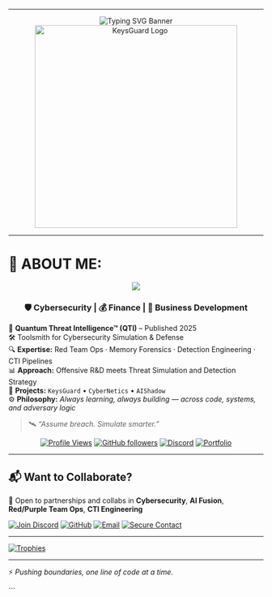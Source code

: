 
---

<div align="center">
  <img src="https://readme-typing-svg.demolab.com?font=Fira+Code&weight=800&size=30&duration=4000&pause=500&color=16F2B3&center=true&vCenter=true&multiline=true&repeat=false&width=1200&height=100&lines=Hey+there%2C+I%E2%80%99m+Keys.;Cybersecurity+Builder+%7C+Threat+Hunter+%7C+Detection+Engineer" alt="Typing SVG Banner">
</div>

<div align="center">
  <img src="https://github.com/vVv-Keys/vVv-Keys/blob/main/keysguard2png.png" width="400" alt="KeysGuard Logo"/>
</div>

---

# 🧠 ABOUT ME:

<div align="center">
  <img src="https://readme-typing-svg.demolab.com?font=Fira+Code&size=20&duration=5000&pause=200&color=5EFCD6&center=true&vCenter=true&multiline=true&repeat=true&width=1500&height=35&lines=404%20%7C%20CTI%20Fusion%20%7C%20YARA%20%7C%20Sigma%20%7C%20MITRE%20%7C%20MalDev%20%7C%20Detection%20Engineering%20%7C%20Threat%20Emulation%20%7C%20Bots%20%7C%20GhostSec+Infra" />
  
  <h3>
    🛡️ <strong>Cybersecurity</strong> | 💰 <strong>Finance</strong> | 💼 <strong>Business Development</strong>
  </h3>
</div>

🔬 **Quantum Threat Intelligence™ (QTI)** – Published 2025  
🛠️ Toolsmith for Cybersecurity Simulation & Defense  
🔍 **Expertise:** Red Team Ops · Memory Forensics · Detection Engineering · CTI Pipelines  
📊 **Approach:** Offensive R&D meets Threat Simulation and Detection Strategy  
🚀 **Projects:** `KeysGuard` • `CyberNetics` • `AIShadow`  
⚙️ **Philosophy:** *Always learning, always building — across code, systems, and adversary logic*  

> 🛰️ *“Assume breach. Simulate smarter.”*

<div align="center">

[![Profile Views](https://komarev.com/ghpvc/?username=vVv-Keys&style=flat-square&color=16F2B3)](https://github.com/vVv-Keys)
[![GitHub followers](https://img.shields.io/github/followers/vVv-Keys?label=Follow%20Me&style=social)](https://github.com/vVv-Keys)
[![Discord](https://img.shields.io/badge/Discord-%40KeysGuard-7289DA?style=flat-square&logo=discord&logoColor=white)](https://discord.gg/zxAkGet7Qs)
[![Portfolio](https://img.shields.io/badge/Portfolio-KEYS-5e0ce0?style=flat-square)](https://keys.keysguard.tech/)

</div>

---

## 📬 Want to Collaborate?

💬 Open to partnerships and collabs in **Cybersecurity**, **AI Fusion**, **Red/Purple Team Ops**, **CTI Engineering**

[![Join Discord](https://img.shields.io/badge/Join%20Discord-%40KeysGuard-7289DA?style=for-the-badge\&logo=discord\&logoColor=white)](https://discord.gg/bVcEgwuxxy)
[![GitHub](https://img.shields.io/badge/GitHub-vVv--Keys-181717?style=for-the-badge\&logo=github)](https://github.com/vVv-Keys)
[![Email](https://img.shields.io/badge/Email-Me-black?style=for-the-badge\&logo=protonmail)](mailto:warlord.keys@protonmail.com)
[![Secure Contact](https://img.shields.io/badge/Secure%20Contact-Via%20404Labs-16F2B3?style=for-the-badge\&logo=vercel)](mailto:keysguard@usa.com)

---

[![Trophies](https://github-profile-trophy.vercel.app/?username=vVv-Keys\&theme=radical\&no-frame=true\&no-bg=true\&margin-w=8)](https://github.com/vVv-Keys)

---

⚡ *Pushing boundaries, one line of code at a time.*

</div>
```


